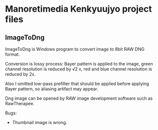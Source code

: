 Manoretimedia Kenkyuujyo project files
==============

ImageToDng
--------------

ImageToDng is Windows program to convert image to 8bit RAW DNG format.

Conversion is lossy process: Bayer pattern is applied to the image, green channel resolution is reduced by √2 x, red and blue channel resolution is reduced by 2x.

Also I omitted low-pass prefilter that should be applied before applying Bayer pattern, so aliasing artifact may appear.

Dng image can be opened by RAW image development software such as RawTherapee.

Bugs: 
  * Thumbnail image is wrong.
